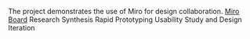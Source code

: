 The project demonstrates the use of Miro for design collaboration.
[Miro Board](https://miro.com/welcomeonboard/F2A28xYfYWFfW0VRDLxcqmcHK64140yTJOV3i78MjtI4j0jhmMTQ8axdDSG9745O)
Research Synthesis
Rapid Prototyping
Usability Study and Design Iteration
